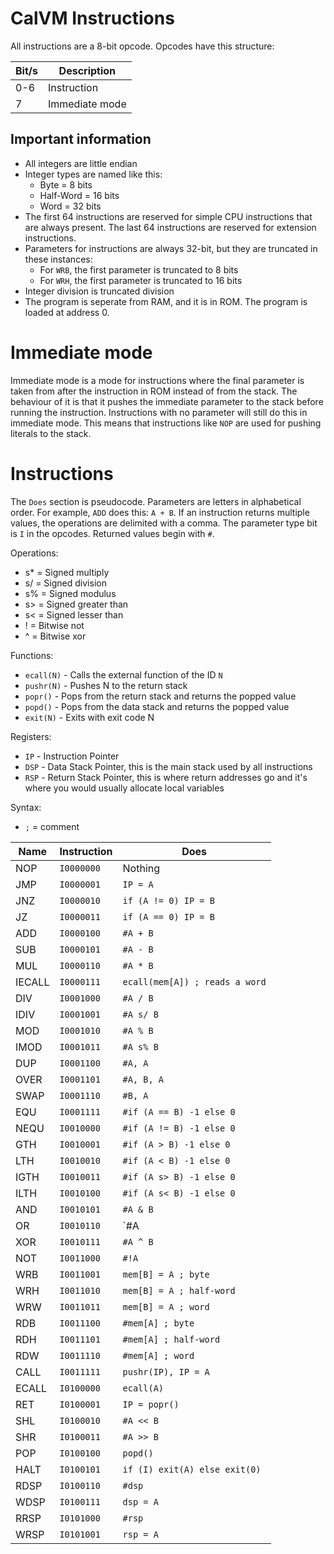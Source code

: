 # CalVM Instructions
All instructions are a 8-bit opcode. Opcodes have this structure:

| Bit/s | Description                                                                |
| ----- | -------------------------------------------------------------------------- |
| 0-6   | Instruction                                                                |
| 7     | Immediate mode                                                             |

## Important information
- All integers are little endian
- Integer types are named like this:
	- Byte = 8 bits
	- Half-Word = 16 bits
	- Word = 32 bits
- The first 64 instructions are reserved for simple CPU instructions that are always
  present. The last 64 instructions are reserved for extension instructions.
- Parameters for instructions are always 32-bit, but they are truncated in these instances:
	- For `WRB`, the first parameter is truncated to 8 bits
	- For `WRH`, the first parameter is truncated to 16 bits
- Integer division is truncated division
- The program is seperate from RAM, and it is in ROM. The program is loaded at address
  0.

# Immediate mode
Immediate mode is a mode for instructions where the final parameter is taken from after
the instruction in ROM instead of from the stack. The behaviour of it is that it
pushes the immediate parameter to the stack before running the instruction. Instructions
with no parameter will still do this in immediate mode. This means that instructions
like `NOP` are used for pushing literals to the stack.

# Instructions
The `Does` section is pseudocode. Parameters are letters in alphabetical order. For example,
`ADD` does this: `A + B`. If an instruction returns multiple values, the operations are
delimited with a comma. The parameter type bit is `I` in the opcodes. Returned values
begin with `#`.


Operations:
- s* = Signed multiply
- s/ = Signed division
- s% = Signed modulus
- s> = Signed greater than
- s< = Signed lesser than
- ! = Bitwise not
- ^ = Bitwise xor

Functions:
- `ecall(N)` - Calls the external function of the ID `N`
- `pushr(N)` - Pushes N to the return stack
- `popr()` - Pops from the return stack and returns the popped value
- `popd()` - Pops from the data stack and returns the popped value
- `exit(N)` - Exits with exit code N

Registers:
- `IP` - Instruction Pointer
- `DSP` - Data Stack Pointer, this is the main stack used by all instructions
- `RSP` - Return Stack Pointer, this is where return addresses go and it's where you
  would usually allocate local variables

Syntax:
- `;` = comment

| Name    | Instruction |Does                                                        |
| ------- | ----------- | ---------------------------------------------------------- |
| NOP     | `I0000000`  | Nothing                                                    |
| JMP     | `I0000001`  | `IP = A`                                                   |
| JNZ     | `I0000010`  | `if (A != 0) IP = B`                                       |
| JZ      | `I0000011`  | `if (A == 0) IP = B`                                       |
| ADD     | `I0000100`  | `#A + B`                                                   |
| SUB     | `I0000101`  | `#A - B`                                                   |
| MUL     | `I0000110`  | `#A * B`                                                   |
| IECALL  | `I0000111`  | `ecall(mem[A]) ; reads a word`                             |
| DIV     | `I0001000`  | `#A / B`                                                   |
| IDIV    | `I0001001`  | `#A s/ B`                                                  |
| MOD     | `I0001010`  | `#A % B`                                                   |
| IMOD    | `I0001011`  | `#A s% B`                                                  |
| DUP     | `I0001100`  | `#A, A`                                                    |
| OVER    | `I0001101`  | `#A, B, A`                                                 |
| SWAP    | `I0001110`  | `#B, A`                                                    |
| EQU     | `I0001111`  | `#if (A == B) -1 else 0`                                   |
| NEQU    | `I0010000`  | `#if (A != B) -1 else 0`                                   |
| GTH     | `I0010001`  | `#if (A > B) -1 else 0`                                    |
| LTH     | `I0010010`  | `#if (A < B) -1 else 0`                                    |
| IGTH    | `I0010011`  | `#if (A s> B) -1 else 0`                                   |
| ILTH    | `I0010100`  | `#if (A s< B) -1 else 0`                                   |
| AND     | `I0010101`  | `#A & B`                                                   |
| OR      | `I0010110`  | `#A | B`                                                   |
| XOR     | `I0010111`  | `#A ^ B`                                                   |
| NOT     | `I0011000`  | `#!A`                                                      |
| WRB     | `I0011001`  | `mem[B] = A ; byte`                                        |
| WRH     | `I0011010`  | `mem[B] = A ; half-word`                                   |
| WRW     | `I0011011`  | `mem[B] = A ; word`                                        |
| RDB     | `I0011100`  | `#mem[A] ; byte`                                           |
| RDH     | `I0011101`  | `#mem[A] ; half-word`                                      |
| RDW     | `I0011110`  | `#mem[A] ; word`                                           |
| CALL    | `I0011111`  | `pushr(IP), IP = A`                                        |
| ECALL   | `I0100000`  | `ecall(A)`                                                 |
| RET     | `I0100001`  | `IP = popr()`                                              |
| SHL     | `I0100010`  | `#A << B`                                                  |
| SHR     | `I0100011`  | `#A >> B`                                                  |
| POP     | `I0100100`  | `popd()`                                                   |
| HALT    | `I0100101`  | `if (I) exit(A) else exit(0)`                              |
| RDSP    | `I0100110`  | `#dsp`                                                     |
| WDSP    | `I0100111`  | `dsp = A`                                                  |
| RRSP    | `I0101000`  | `#rsp`                                                     |
| WRSP    | `I0101001`  | `rsp = A`                                                  |
